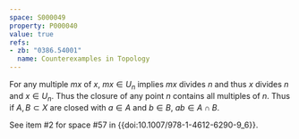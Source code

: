 ```yaml
---
space: S000049
property: P000040
value: true
refs:
- zb: "0386.54001"
  name: Counterexamples in Topology
---
```


For any multiple $mx$ of $x$, $mx \in U_n$ implies $mx$ divides $n$ and thus $x$ divides $n$ and $x \in U_n$. Thus the closure of any point $n$ contains all multiples of $n$. Thus if $A,B \subset X$ are closed with $a \in A$ and $b \in B$, $ab \in A \cap B$.

See item #2 for space #57 in {{doi:10.1007/978-1-4612-6290-9_6}}.
